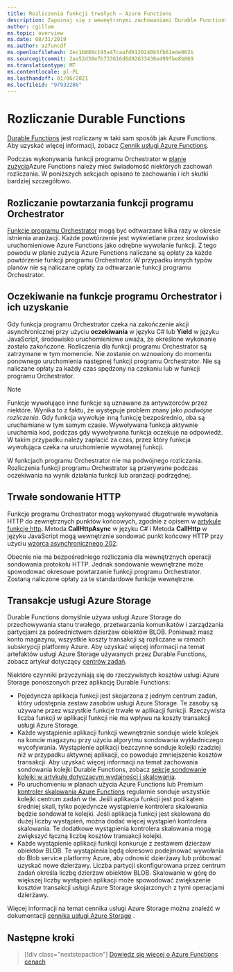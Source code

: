 ```yaml
---
title: Rozliczenia funkcji trwałych — Azure Functions
description: Zapoznaj się z wewnętrznymi zachowaniami Durable Functions i wpływem rozliczeń za Azure Functions.
author: cgillum
ms.topic: overview
ms.date: 08/31/2019
ms.author: azfuncdf
ms.openlocfilehash: 2ec1b080c195a47caafd0120240b5fb61ede062b
ms.sourcegitcommit: 2aa52d30e7b733616d6d92633436e499fbe8b069
ms.translationtype: MT
ms.contentlocale: pl-PL
ms.lasthandoff: 01/06/2021
ms.locfileid: "97932286"
---
```

# <a name="durable-functions-billing"></a>Rozliczanie Durable Functions

[Durable Functions](durable-functions-overview.md) jest rozliczany w taki sam sposób jak Azure Functions. Aby uzyskać więcej informacji, zobacz [Cennik usługi Azure Functions](https://azure.microsoft.com/pricing/details/functions/).

Podczas wykonywania funkcji programu Orchestrator w [planie zużycia](../consumption-plan.md)Azure Functions należy mieć świadomość niektórych zachowań rozliczania. W poniższych sekcjach opisano te zachowania i ich skutki bardziej szczegółowo.

## <a name="orchestrator-function-replay-billing"></a>Rozliczanie powtarzania funkcji programu Orchestrator

[Funkcje programu Orchestrator](durable-functions-orchestrations.md) mogą być odtwarzane kilka razy w okresie istnienia aranżacji. Każde powtórzenie jest wyświetlane przez środowisko uruchomieniowe Azure Functions jako odrębne wywołanie funkcji. Z tego powodu w planie zużycia Azure Functions naliczane są opłaty za każde powtórzenie funkcji programu Orchestrator. W przypadku innych typów planów nie są naliczane opłaty za odtwarzanie funkcji programu Orchestrator.

## <a name="awaiting-and-yielding-in-orchestrator-functions"></a>Oczekiwanie na funkcje programu Orchestrator i ich uzyskanie

Gdy funkcja programu Orchestrator czeka na zakończenie akcji asynchronicznej przy użyciu **oczekiwania** w języku C# lub **Yield** w języku JavaScript, środowisko uruchomieniowe uważa, że określone wykonanie zostało zakończone. Rozliczenia dla funkcji programu Orchestrator są zatrzymane w tym momencie. Nie zostanie on wznowiony do momentu ponownego uruchomienia następnej funkcji programu Orchestrator. Nie są naliczane opłaty za każdy czas spędzony na czekaniu lub w funkcji programu Orchestrator.

> [!NOTE]
> Funkcje wywołujące inne funkcje są uznawane za antywzorców przez niektóre. Wynika to z faktu, że występuje problem znany jako _podwójne rozliczenia_. Gdy funkcja wywołuje inną funkcję bezpośrednio, oba są uruchamiane w tym samym czasie. Wywoływana funkcja aktywnie uruchamia kod, podczas gdy wywoływana funkcja oczekuje na odpowiedź. W takim przypadku należy zapłacić za czas, przez który funkcja wywołująca czeka na uruchomienie wywołanej funkcji.
>
> W funkcjach programu Orchestrator nie ma podwójnego rozliczania. Rozliczenia funkcji programu Orchestrator są przerywane podczas oczekiwania na wynik działania funkcji lub aranżacji podrzędnej.

## <a name="durable-http-polling"></a>Trwałe sondowanie HTTP

Funkcje programu Orchestrator mogą wykonywać długotrwałe wywołania HTTP do zewnętrznych punktów końcowych, zgodnie z opisem w [artykule funkcje http](durable-functions-http-features.md). Metoda **CallHttpAsync** w języku C# i Metoda **CallHttp** w języku JavaScript mogą wewnętrznie sondować punkt końcowy HTTP przy użyciu [wzorca asynchronicznego 202](durable-functions-http-features.md#http-202-handling).

Obecnie nie ma bezpośredniego rozliczania dla wewnętrznych operacji sondowania protokołu HTTP. Jednak sondowanie wewnętrzne może spowodować okresowe powtarzanie funkcji programu Orchestrator. Zostaną naliczone opłaty za te standardowe funkcje wewnętrzne.

## <a name="azure-storage-transactions"></a>Transakcje usługi Azure Storage

Durable Functions domyślnie używa usługi Azure Storage do przechowywania stanu trwałego, przetwarzania komunikatów i zarządzania partycjami za pośrednictwem dzierżaw obiektów BLOB. Ponieważ masz konto magazynu, wszystkie koszty transakcji są rozliczane w ramach subskrypcji platformy Azure. Aby uzyskać więcej informacji na temat artefaktów usługi Azure Storage używanych przez Durable Functions, zobacz artykuł dotyczący [centrów zadań](durable-functions-task-hubs.md).

Niektóre czynniki przyczyniają się do rzeczywistych kosztów usługi Azure Storage ponoszonych przez aplikację Durable Functions:

* Pojedyncza aplikacja funkcji jest skojarzona z jednym centrum zadań, który udostępnia zestaw zasobów usługi Azure Storage. Te zasoby są używane przez wszystkie funkcje trwałe w aplikacji funkcji. Rzeczywista liczba funkcji w aplikacji funkcji nie ma wpływu na koszty transakcji usługi Azure Storage.
* Każde wystąpienie aplikacji funkcji wewnętrznie sonduje wiele kolejek na koncie magazynu przy użyciu algorytmu sondowania wykładniczego wycofywania. Wystąpienie aplikacji bezczynne sonduje kolejki rzadziej niż w przypadku aktywnej aplikacji, co powoduje zmniejszenie kosztów transakcji. Aby uzyskać więcej informacji na temat zachowania sondowania kolejki Durable Functions, zobacz [sekcję sondowanie kolejki w artykule dotyczącym wydajności i skalowania](durable-functions-perf-and-scale.md#queue-polling).
* Po uruchomieniu w planach użycia Azure Functions lub Premium [kontroler skalowania Azure Functions](../event-driven-scaling.md) regularnie sonduje wszystkie kolejki centrum zadań w tle. Jeśli aplikacja funkcji jest pod kątem średniej skali, tylko pojedyncze wystąpienie kontrolera skalowania będzie sondował te kolejki. Jeśli aplikacja funkcji jest skalowana do dużej liczby wystąpień, można dodać więcej wystąpień kontrolera skalowania. Te dodatkowe wystąpienia kontrolera skalowania mogą zwiększyć łączną liczbę kosztów transakcji kolejki.
* Każde wystąpienie aplikacji funkcji konkuruje z zestawem dzierżaw obiektów BLOB. Te wystąpienia będą okresowo podejmować wywołania do Blob service platformy Azure, aby odnowić dzierżawy lub próbować uzyskać nowe dzierżawy. Liczba partycji skonfigurowana przez centrum zadań określa liczbę dzierżaw obiektów BLOB. Skalowanie w górę do większej liczby wystąpień aplikacji może spowodować zwiększenie kosztów transakcji usługi Azure Storage skojarzonych z tymi operacjami dzierżawy.

Więcej informacji na temat cennika usługi Azure Storage można znaleźć w dokumentacji [cennika usługi Azure Storage](https://azure.microsoft.com/pricing/details/storage/) . 

## <a name="next-steps"></a>Następne kroki

> [!div class="nextstepaction"]
> [Dowiedz się więcej o Azure Functions cenach](https://azure.microsoft.com/pricing/details/functions/)
